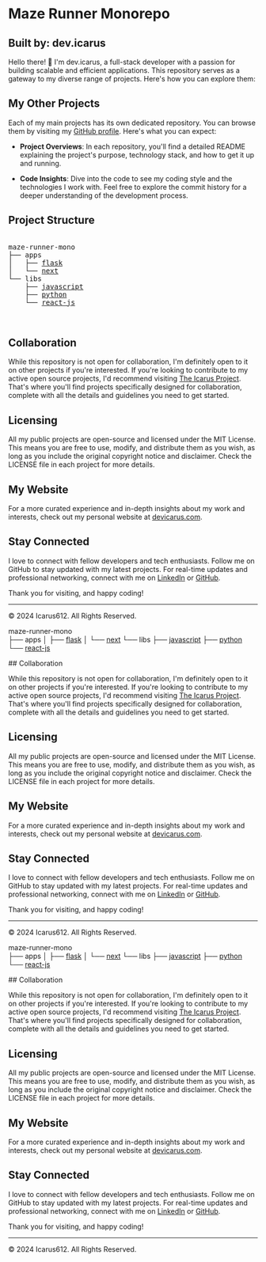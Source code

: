 
  # Maze Runner Monorepo
  ## Built by: dev.icarus

  Hello there! 👋 I'm dev.icarus, a full-stack developer with a passion for building scalable and efficient applications. This repository serves as a gateway to my diverse range of projects. Here's how you can explore them:

  ## My Other Projects

  Each of my main projects has its own dedicated repository. You can browse them by visiting my [GitHub profile](https://github.com/icarus612). Here's what you can expect:

  - **Project Overviews**: In each repository, you'll find a detailed README explaining the project's purpose, technology stack, and how to get it up and running.

  - **Code Insights**: Dive into the code to see my coding style and the technologies I work with. Feel free to explore the commit history for a deeper understanding of the development process.
  
  ## Project Structure
  <pre>
  
maze-runner-mono  
├── apps
│   ├── <a href="/apps/flask">flask</a>
│   └── <a href="/apps/next">next</a>
└── libs
    ├── <a href="/libs/javascript">javascript</a>
    ├── <a href="/libs/python">python</a>
    └── <a href="/libs/react-js">react-js</a>

  </pre>
  ## Collaboration

  While this repository is not open for collaboration, I'm definitely open to it on other projects if you're interested. If you're looking to contribute to my active open source projects, I'd recommend visiting [The Icarus Project](https://github.com/the-icarus-project). That's where you'll find projects specifically designed for collaboration, complete with all the details and guidelines you need to get started.

  ## Licensing

  All my public projects are open-source and licensed under the MIT License. This means you are free to use, modify, and distribute them as you wish, as long as you include the original copyright notice and disclaimer. Check the LICENSE file in each project for more details.

  ## My Website

  For a more curated experience and in-depth insights about my work and interests, check out my personal website at [devicarus.com](https://devicarus.com).

  ## Stay Connected

  I love to connect with fellow developers and tech enthusiasts. Follow me on GitHub to stay updated with my latest projects. For real-time updates and professional networking, connect with me on [LinkedIn](https://www.linkedin.com/in/ellis-hogan-99a646161) or [GitHub](https://github.com/icarus612).

  Thank you for visiting, and happy coding!

  ---

  © 2024 Icarus612. All Rights Reserved.
  
maze-runner-mono  
├── apps
│   ├── <a href="/apps/flask">flask</a>
│   └── <a href="/apps/next">next</a>
└── libs
    ├── <a href="/libs/javascript">javascript</a>
    ├── <a href="/libs/python">python</a>
    └── <a href="/libs/react-js">react-js</a>

  </pre>
  ## Collaboration

  While this repository is not open for collaboration, I'm definitely open to it on other projects if you're interested. If you're looking to contribute to my active open source projects, I'd recommend visiting [The Icarus Project](https://github.com/the-icarus-project). That's where you'll find projects specifically designed for collaboration, complete with all the details and guidelines you need to get started.

  ## Licensing

  All my public projects are open-source and licensed under the MIT License. This means you are free to use, modify, and distribute them as you wish, as long as you include the original copyright notice and disclaimer. Check the LICENSE file in each project for more details.

  ## My Website

  For a more curated experience and in-depth insights about my work and interests, check out my personal website at [devicarus.com](https://devicarus.com).

  ## Stay Connected

  I love to connect with fellow developers and tech enthusiasts. Follow me on GitHub to stay updated with my latest projects. For real-time updates and professional networking, connect with me on [LinkedIn](https://www.linkedin.com/in/ellis-hogan-99a646161) or [GitHub](https://github.com/icarus612).

  Thank you for visiting, and happy coding!

  ---

  © 2024 Icarus612. All Rights Reserved.
  
maze-runner-mono  
├── apps
│   ├── <a href="/apps/flask">flask</a>
│   └── <a href="/apps/next">next</a>
└── libs
    ├── <a href="/libs/javascript">javascript</a>
    ├── <a href="/libs/python">python</a>
    └── <a href="/libs/react-js">react-js</a>

  </pre>
  ## Collaboration

  While this repository is not open for collaboration, I'm definitely open to it on other projects if you're interested. If you're looking to contribute to my active open source projects, I'd recommend visiting [The Icarus Project](https://github.com/the-icarus-project). That's where you'll find projects specifically designed for collaboration, complete with all the details and guidelines you need to get started.

  ## Licensing

  All my public projects are open-source and licensed under the MIT License. This means you are free to use, modify, and distribute them as you wish, as long as you include the original copyright notice and disclaimer. Check the LICENSE file in each project for more details.

  ## My Website

  For a more curated experience and in-depth insights about my work and interests, check out my personal website at [devicarus.com](https://devicarus.com).

  ## Stay Connected

  I love to connect with fellow developers and tech enthusiasts. Follow me on GitHub to stay updated with my latest projects. For real-time updates and professional networking, connect with me on [LinkedIn](https://www.linkedin.com/in/ellis-hogan-99a646161) or [GitHub](https://github.com/icarus612).

  Thank you for visiting, and happy coding!

  ---

  © 2024 Icarus612. All Rights Reserved.
  
